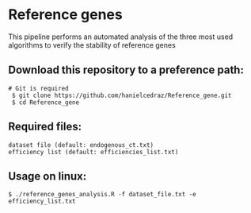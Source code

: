 
 
 # Reference genes
   This pipeline performs an automated analysis of the three most used algorithms to verify the stability of reference genes
 
 ## Download this repository to a preference path:<br>
	# Git is required
   	 $ git clone https://github.com/hanielcedraz/Reference_gene.git
   	 $ cd Reference_gene

    
  ## Required files:
    dataset file (default: endogenous_ct.txt)
    efficiency list (default: efficiencies_list.txt)

  ## Usage on linux: </br>
    $ ./reference_genes_analysis.R -f dataset_file.txt -e efficiency_list.txt

